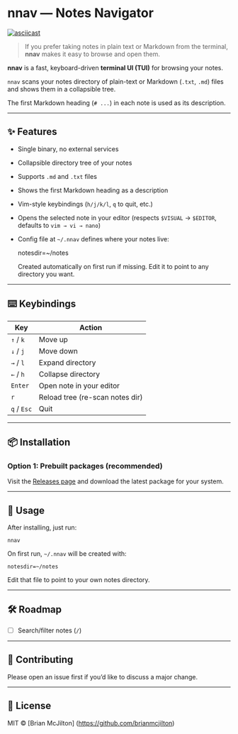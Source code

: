 # nnav — Notes Navigator

[![asciicast](https://asciinema.org/a/VG22G7PK4PKLS1XkU2B2jHEPL.svg)](https://asciinema.org/a/VG22G7PK4PKLS1XkU2B2jHEPL)

> If you prefer taking notes in plain text or Markdown from the terminal, **nnav** makes it easy to browse and open them.

**nnav** is a fast, keyboard-driven **terminal UI (TUI)** for browsing your notes.
  
`nnav` scans your notes directory of plain-text or Markdown (`.txt`, `.md`) files and shows them in a collapsible tree.

The first Markdown heading (`# ...`) in each note is used as its description.

---

## ✨ Features

- Single binary, no external services
- Collapsible directory tree of your notes
- Supports `.md` and `.txt` files
- Shows the first Markdown heading as a description
- Vim-style keybindings (`h/j/k/l`, `q` to quit, etc.)
- Opens the selected note in your editor (respects `$VISUAL` → `$EDITOR`, defaults to `vim → vi → nano`)
- Config file at `~/.nnav` defines where your notes live:

    notesdir=~/notes

  Created automatically on first run if missing. Edit it to point to any directory you want.

---

## ⌨️ Keybindings

| Key            | Action                           |
|----------------|----------------------------------|
| `↑` / `k`      | Move up                          |
| `↓` / `j`      | Move down                        |
| `→` / `l`      | Expand directory                 |
| `←` / `h`      | Collapse directory               |
| `Enter`        | Open note in your editor         |
| `r`            | Reload tree (re-scan notes dir)  |
| `q` / `Esc`    | Quit                             |

---

## 📦 Installation

### Option 1: Prebuilt packages (recommended)

Visit the [Releases page](https://github.com/brianmcjilton/nnav/releases) and download the latest package for your system.


---

## 🚀 Usage

After installing, just run:

    nnav

On first run, `~/.nnav` will be created with:

    notesdir=~/notes

Edit that file to point to your own notes directory.

---

## 🛠 Roadmap

- [ ] Search/filter notes (`/`)

---

## 🤝 Contributing

Please open an issue first if you’d like to discuss a major change.

---

## 📜 License

MIT © [Brian McJilton] (https://github.com/brianmcjilton)
